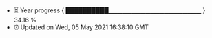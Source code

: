 - ⏳ Year progress { ██████████▁▁▁▁▁▁▁▁▁▁▁▁▁▁▁▁▁▁▁▁ } 34.16 %
- ⏰ Updated on Wed, 05 May 2021 16:38:10 GMT

